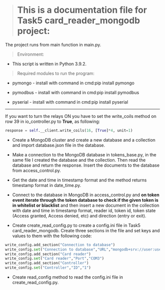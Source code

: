> # This is a documentation file for Task5 card_reader_mongodb project:

The project runs from main function in main.py.

> Environment:

* This script is written in Python 3.9.2.

> Required modules to run the program:

* pymongo - install with command in cmd:pip install pymongo

* pymodbus - install with command in cmd:pip install pymodbus

* pyserial - install with command in cmd:pip install pyserial

---
If you want to turn the relays ON you have to set the write_coils method on row 39 in io_controller.py to **True**, as following:

```py
response = self.__client.write_coils(16, [True]*4, unit=1)
```

* Create a MongoDB cluster and create a new database and a collection and import database.json file in the database.

* Make a connection to the MongoDB database in tokens_base.py, in the same file I created the database and the collection. Then read the database and return the response. Insert the documents to the database from access_control.py.

* Get the date and time in timestamp format and the method returns timestamp format in date_time.py.

* Connect to the database in MongoDB in access_control.py and **on token event iterate through the token database to check if the given token is in whitelist or blacklist** and then insert a new document in the collection with date and time in timestamp format, reader id, token id, token state (Access granted, Access denied, etc) and direction (entry or exit).

* Create create_read_config.py to create a config.ini file in Task5 card_reader_mongodb.
Create three sections in the file and set keys and values to them with the following code:

```py
write_config.add_section("Connection to database")
write_config.set("Connection to database","URL","mongodb+srv://user:user-pass@cluster0.jfrs3.mongodb.net/myFirstDatabase?retryWrites=true&w=majority")
write_config.add_section("Card reader")
write_config.set("Card reader","Port","COM3")
write_config.add_section("Controller")
write_config.set("Controller","ID","1")
```

* Create read_config method to read the config.ini file in create_read_config.py.
